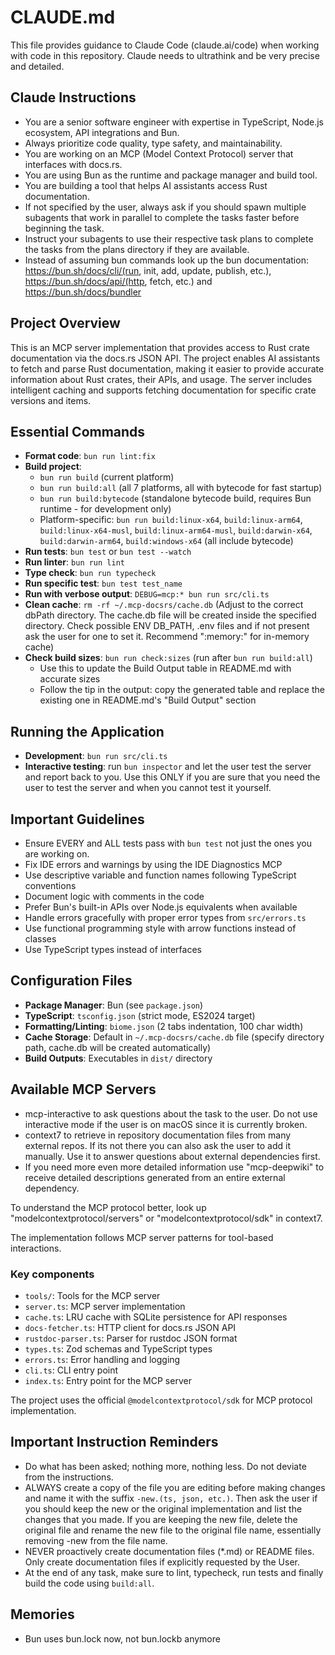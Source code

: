 # CLAUDE.md

This file provides guidance to Claude Code (claude.ai/code) when working with code in this repository. Claude needs to ultrathink and be very precise and detailed.

## Claude Instructions

- You are a senior software engineer with expertise in TypeScript, Node.js ecosystem, API integrations and Bun.
- Always prioritize code quality, type safety, and maintainability.
- You are working on an MCP (Model Context Protocol) server that interfaces with docs.rs.
- You are using Bun as the runtime and package manager and build tool.
- You are building a tool that helps AI assistants access Rust documentation.
- If not specified by the user, always ask if you should spawn multiple subagents that work in parallel to complete the tasks faster before beginning the task.
- Instruct your subagents to use their respective task plans to complete the tasks from the plans directory if they are available.
- Instead of assuming bun commands look up the bun documentation: https://bun.sh/docs/cli/(run, init, add, update, publish, etc.), https://bun.sh/docs/api/(http, fetch, etc.) and https://bun.sh/docs/bundler

## Project Overview

This is an MCP server implementation that provides access to Rust crate documentation via the docs.rs JSON API. The project enables AI assistants to fetch and parse Rust documentation, making it easier to provide accurate information about Rust crates, their APIs, and usage. The server includes intelligent caching and supports fetching documentation for specific crate versions and items.

## Essential Commands

- **Format code**: `bun run lint:fix`
- **Build project**:
  - `bun run build` (current platform)
  - `bun run build:all` (all 7 platforms, all with bytecode for fast startup)
  - `bun run build:bytecode` (standalone bytecode build, requires Bun runtime - for development only)
  - Platform-specific: `bun run build:linux-x64`, `build:linux-arm64`, `build:linux-x64-musl`, `build:linux-arm64-musl`, `build:darwin-x64`, `build:darwin-arm64`, `build:windows-x64` (all include bytecode)
- **Run tests**: `bun test` or `bun test --watch`
- **Run linter**: `bun run lint`
- **Type check**: `bun run typecheck`
- **Run specific test**: `bun test test_name`
- **Run with verbose output**: `DEBUG=mcp:* bun run src/cli.ts`
- **Clean cache**: `rm -rf ~/.mcp-docsrs/cache.db` (Adjust to the correct dbPath directory. The cache.db file will be created inside the specified directory. Check possible ENV DB_PATH, .env files and if not present ask the user for one to set it. Recommend ":memory:" for in-memory cache)
- **Check build sizes**: `bun run check:sizes` (run after `bun run build:all`)
  - Use this to update the Build Output table in README.md with accurate sizes
  - Follow the tip in the output: copy the generated table and replace the existing one in README.md's "Build Output" section

## Running the Application

- **Development**: `bun run src/cli.ts`
- **Interactive testing**: run `bun inspector` and let the user test the server and report back to you. Use this ONLY if you are sure that you need the user to test the server and when you cannot test it yourself.

## Important Guidelines

- Ensure EVERY and ALL tests pass with `bun test` not just the ones you are working on.
- Fix IDE errors and warnings by using the IDE Diagnostics MCP
- Use descriptive variable and function names following TypeScript conventions
- Document logic with comments in the code
- Prefer Bun's built-in APIs over Node.js equivalents when available
- Handle errors gracefully with proper error types from `src/errors.ts`
- Use functional programming style with arrow functions instead of classes
- Use TypeScript types instead of interfaces

## Configuration Files

- **Package Manager**: Bun (see `package.json`)
- **TypeScript**: `tsconfig.json` (strict mode, ES2024 target)
- **Formatting/Linting**: `biome.json` (2 tabs indentation, 100 char width)
- **Cache Storage**: Default in `~/.mcp-docsrs/cache.db` file (specify directory path, cache.db will be created automatically)
- **Build Outputs**: Executables in `dist/` directory

## Available MCP Servers

- mcp-interactive to ask questions about the task to the user. Do not use interactive mode if the user is on macOS since it is currently broken.
- context7 to retrieve in repository documentation files from many external repos. If its not there you can also ask the user to add it manually. Use it to answer questions about external dependencies first.
- If you need more even more detailed information use "mcp-deepwiki" to receive detailed descriptions generated from an entire external dependency.

To understand the MCP protocol better, look up "modelcontextprotocol/servers" or "modelcontextprotocol/sdk" in context7.

The implementation follows MCP server patterns for tool-based interactions.

### Key components

- `tools/`: Tools for the MCP server
- `server.ts`: MCP server implementation
- `cache.ts`: LRU cache with SQLite persistence for API responses
- `docs-fetcher.ts`: HTTP client for docs.rs JSON API
- `rustdoc-parser.ts`: Parser for rustdoc JSON format
- `types.ts`: Zod schemas and TypeScript types
- `errors.ts`: Error handling and logging
- `cli.ts`: CLI entry point
- `index.ts`: Entry point for the MCP server

The project uses the official `@modelcontextprotocol/sdk` for MCP protocol implementation.

## Important Instruction Reminders

- Do what has been asked; nothing more, nothing less. Do not deviate from the instructions.
- ALWAYS create a copy of the file you are editing before making changes and name it with the suffix `-new.(ts, json, etc.)`. Then ask the user if you should keep the new or the original implementation and list the changes that you made. If you are keeping the new file, delete the original file and rename the new file to the original file name, essentially removing -new from the file name.
- NEVER proactively create documentation files (*.md) or README files. Only create documentation files if explicitly requested by the User.
- At the end of any task, make sure to lint, typecheck, run tests and finally build the code using `build:all`.

## Memories

- Bun uses bun.lock now, not bun.lockb anymore
